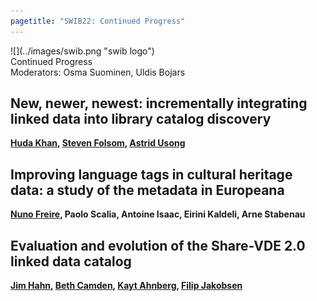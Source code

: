 ```yaml
---
pagetitle: "SWIB22: Continued Progress"
---
```



<div id="top">
<div class="column left">![](../images/swib.png "swib logo")</div>
<div class="column middle">Continued Progress</div>
<div class="column right  simply-countdown"></div>
</div>

<div id="prog">
<div>Moderators: Osma Suominen, Uldis Bojars</div>

    



## New, newer, newest: incrementally integrating linked data into library catalog discovery

<b><u>Huda Khan</u>, <u>Steven Folsom</u>, <u>Astrid Usong</u></b>



## Improving language tags in cultural heritage data: a study of the metadata in Europeana

<b><u>Nuno Freire</u>, Paolo Scalia, Antoine Isaac, Eirini Kaldeli, Arne Stabenau</b>



## Evaluation and evolution of the Share-VDE 2.0 linked data catalog

<b><u>Jim Hahn</u>, <u>Beth Camden</u>, <u>Kayt Ahnberg</u>, <u>Filip Jakobsen</u></b>



</div>


<script src="../scripts/simplyCountdown.min.js"></script>
<script>
    simplyCountdown('.simply-countdown', {
            year: 2022, // required
            month: 11, // required
            day: 29, // required
            hours: 15, // Default is 0 [0-23] integer
            minutes: 30, // Default is 0 [0-59] integer
            seconds: 0, // Default is 0 [0-59] integer
            words: { //words displayed into the countdown
                days: { singular: 'day', plural: 'days' },
                hours: { singular: 'hour', plural: 'hours' },
                minutes: { singular: 'minute', plural: 'minutes' },
                seconds: { singular: 'second', plural: 'seconds' }
            },
            plural: true, //use plurals
            inline: false, //set to true to get an inline basic countdown like : 24 days, 4 hours, 2 minutes, 5 seconds
            inlineClass: 'simply-countdown-inline', //inline css span class in case of inline = true
            // in case of inline set to false
            enableUtc: true, //Use UTC or not - default : false
            onEnd: function() { return; }, //Callback on countdown end, put your own function here
            refresh: 1000, // default refresh every 1s
            sectionClass: 'simply-section', //section css class
            amountClass: 'simply-amount', // amount css class
            wordClass: 'simply-word', // word css class
            zeroPad: false,
            countUp: false
    });
</script>

